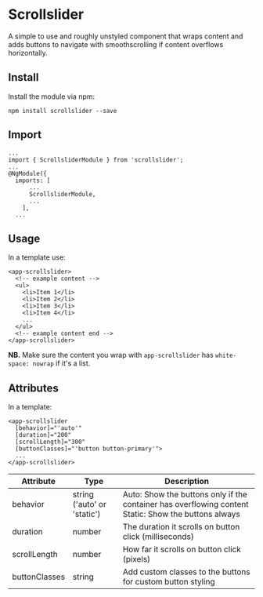 # Scrollslider
A simple to use and roughly unstyled component that wraps content and adds buttons to navigate with smoothscrolling if content overflows horizontally.


## Install
Install the module via npm:
```
npm install scrollslider --save
```

## Import
```
...
import { ScrollsliderModule } from 'scrollslider';
...
@NgModule({
  imports: [
      ...
      ScrollsliderModule,
      ...
    ],
  ...
```

## Usage
In a template use:

```
<app-scrollslider>
  <!-- example content -->
  <ul>
    <li>Item 1</li>
    <li>Item 2</li>
    <li>Item 3</li>
    <li>Item 4</li>
    ...
  </ul>
  <!-- example content end -->
</app-scrollslider>
```

**NB.**
Make sure the content you wrap with `app-scrollslider` has `white-space: nowrap` if it's a list.


## Attributes
In a template:

```
<app-scrollslider
  [behavior]="'auto'"
  [duration]="200"
  [scrollLength]="300"
  [buttonClasses]="'button button-primary'">
  ...
</app-scrollslider>
```

| Attribute     | Type                       | Description                                                                                          |
|---------------|----------------------------|------------------------------------------------------------------------------------------------------|
| behavior      | string ('auto' or 'static') | Auto: Show the buttons only if the container has overflowing content Static: Show the buttons always |
| duration      | number                     | The duration it scrolls on button click (milliseconds)                                               |
| scrollLength  | number                     | How far it scrolls on button click (pixels)                                                          |
| buttonClasses | string                     | Add custom classes to the buttons for custom button styling                                          |
